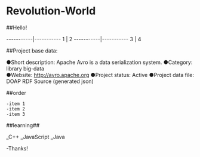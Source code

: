 # Revolution-World

##Hello!

-----------|-----------
      1    |     2
-----------|-----------
      3    |     4

##Project base data:


●Short description: Apache Avro is a data serialization system.
●Category: library   big-data  
●Website: http://avro.apache.org
●Project status: Active
●Project data file: DOAP RDF Source (generated json)

##order

```
-item 1
-item 2
-item 3
```


##learning##

_C++
_JavaScript
_Java

-Thanks!
